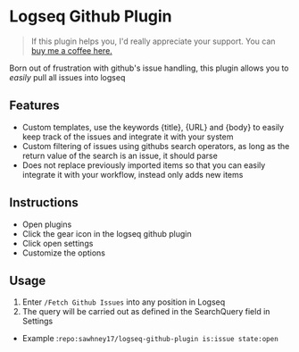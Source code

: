 # Logseq Github Plugin
>If this plugin helps you, I'd really appreciate your support. You can [buy me a coffee here. ](https://www.buymeacoffee.com/sawhney17)

Born out of frustration with github's issue handling, this plugin allows you to *easily* pull all issues into logseq

## Features
- Custom templates, use the keywords {title}, {URL} and {body} to easily keep track of the issues and integrate it with your system
- Custom filtering of issues using githubs search operators, as long as the return value of the search is an issue, it should parse
- Does not replace previously imported items so that you can easily integrate it with your workflow, instead only adds new items

## Instructions
- Open plugins
- Click the gear icon in the logseq github plugin
- Click open settings
- Customize the options

## Usage
1. Enter `/Fetch Github Issues` into any position in Logseq
2. The query will be carried out as defined in the SearchQuery field in Settings
  - Example :`repo:sawhney17/logseq-github-plugin is:issue state:open`
